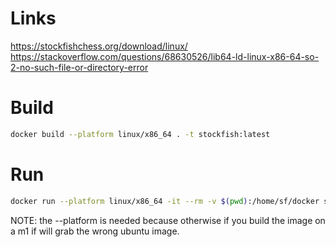 

# Links
https://stockfishchess.org/download/linux/
https://stackoverflow.com/questions/68630526/lib64-ld-linux-x86-64-so-2-no-such-file-or-directory-error

# Build
```bash
docker build --platform linux/x86_64 . -t stockfish:latest
```

# Run
```bash
docker run --platform linux/x86_64 -it --rm -v $(pwd):/home/sf/docker stockfish:latest
```

NOTE: the --platform is needed because otherwise if you build the image on a m1 if will grab the wrong ubuntu image.